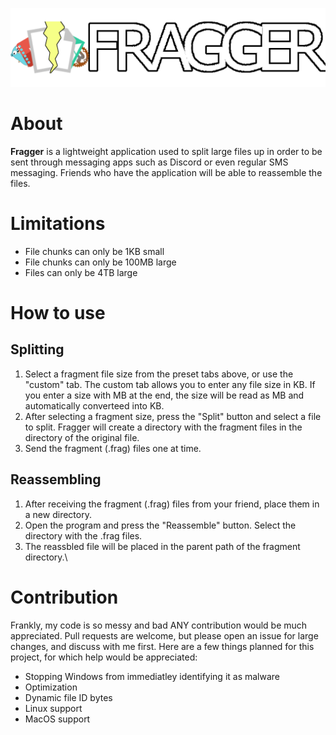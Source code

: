 ![1723243069734](images/README/logo.png)

# About

**Fragger** is a lightweight application used to split large files up in order to be sent through messaging apps such as Discord or even regular SMS messaging. Friends who have the application will be able to reassemble the files.

# Limitations

* File chunks can only be 1KB small
* File chunks can only be 100MB large
* Files can only be 4TB large

# How to use

## Splitting

1. Select a fragment file size from the preset tabs above, or use the "custom" tab. The custom tab allows you to enter any file size in KB. If you enter a size with MB at the end, the size will be read as MB and automatically converteed into KB.
2. After selecting a fragment size, press the "Split" button and select a file to split. Fragger will create a directory with the fragment files in the directory of the original file.
3. Send the fragment (.frag) files one at time.

## Reassembling

1. After receiving the fragment (.frag) files from your friend, place them in a new directory.
2. Open the program and press the "Reassemble" button. Select the directory with the .frag files.
3. The reassbled file will be placed in the parent path of the fragment directory.\

# Contribution

Frankly, my code is so messy and bad ANY contribution would be much appreciated. Pull requests are welcome, but please open an issue for large changes, and discuss with me first.
Here are a few things planned for this project, for which help would be appreciated:
* Stopping Windows from immediatley identifying it as malware
* Optimization
* Dynamic file ID bytes
* Linux support
* MacOS support

